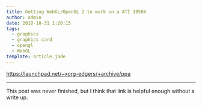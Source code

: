 ```yaml
---
title: Getting WebGL/OpenGL 2 to work on a ATI 1950X 
author: admin
date: 2010-10-31 1:20:15
tags: 
  - graphics
  - graphics card
  - opengl
  - WebGL
template: article.jade
---
```


https://launchpad.net/~xorg-edgers/+archive/ppa

* * *

This post was never finished, but I think that link is helpful enough without a write up. 
